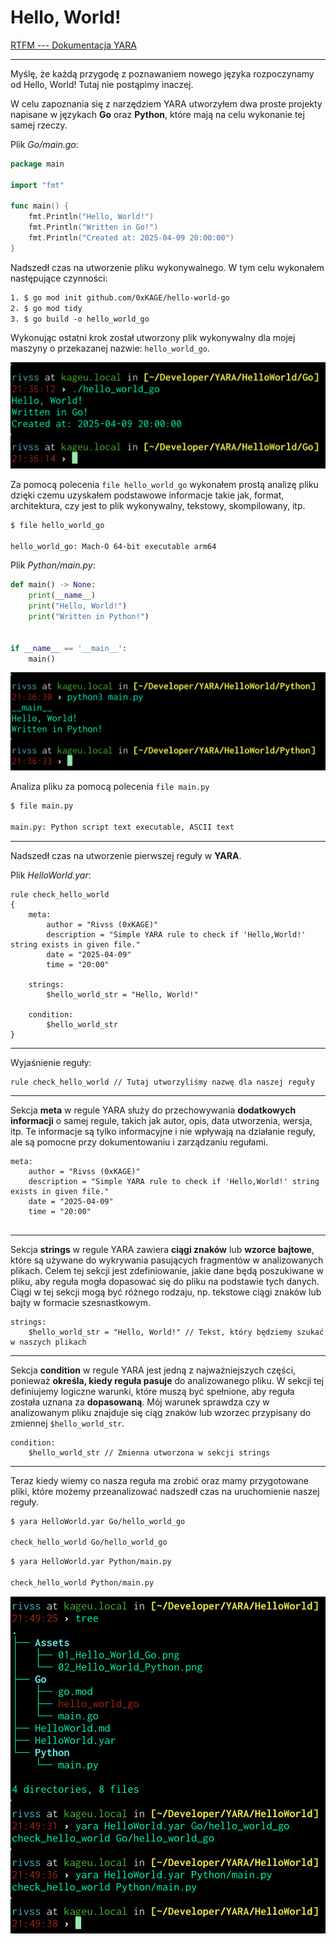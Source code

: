 # Hello, World!

[RTFM --- Dokumentacja YARA](https://yara.readthedocs.io/en/latest/writingrules.html#writing-yara-rules)

---
Myślę, że każdą przygodę z poznawaniem nowego języka rozpoczynamy od Hello, World! Tutaj nie postąpimy inaczej.

W celu zapoznania się z narzędziem YARA utworzyłem dwa proste projekty napisane w językach **Go** oraz **Python**, które mają na celu wykonanie tej samej rzeczy.

Plik *Go/main.go*:

```go
package main

import "fmt"

func main() {
	fmt.Println("Hello, World!")
	fmt.Println("Written in Go!")
	fmt.Println("Created at: 2025-04-09 20:00:00")
}
```

Nadszedł czas na utworzenie pliku wykonywalnego. W tym celu wykonałem następujące czynności:

```txt
1. $ go mod init github.com/0xKAGE/hello-world-go
2. $ go mod tidy
3. $ go build -o hello_world_go
```

Wykonując ostatni krok został utworzony plik wykonywalny dla mojej maszyny o przekazanej nazwie: `hello_world_go`. 

![01_Hello_World_Go](Assets/01_Hello_World_Go.png)

Za pomocą polecenia `file hello_world_go` wykonałem prostą analizę pliku dzięki czemu uzyskałem podstawowe informacje takie jak, format, architektura, czy jest to plik wykonywalny, tekstowy, skompilowany, itp.

```sh
$ file hello_world_go

hello_world_go: Mach-O 64-bit executable arm64
```

Plik *Python/main.py*:

```python
def main() -> None:
    print(__name__)
    print("Hello, World!")
    print("Written in Python!")


if __name__ == '__main__':
    main()
```


![02_Hello_World_Python](Assets/02_Hello_World_Python.png)

Analiza pliku za pomocą polecenia `file main.py`

```sh
$ file main.py

main.py: Python script text executable, ASCII text
```

---

Nadszedł czas na utworzenie pierwszej reguły w **YARA**.

Plik *HelloWorld.yar*:

```yara
rule check_hello_world
{
    meta:
        author = "Rivss (0xKAGE)"
        description = "Simple YARA rule to check if 'Hello,World!' string exists in given file."
        date = "2025-04-09"
        time = "20:00"

    strings:
        $hello_world_str = "Hello, World!"

    condition:
        $hello_world_str
}
```

--- 

Wyjaśnienie reguły:

```yara
rule check_hello_world // Tutaj utworzyliśmy nazwę dla naszej reguły
```

---

Sekcja **meta** w regule YARA służy do przechowywania **dodatkowych informacji** o samej regule, takich jak autor, opis, data utworzenia, wersja, itp. Te informacje są tylko informacyjne i nie wpływają na działanie reguły, ale są pomocne przy dokumentowaniu i zarządzaniu regułami.

```yara
meta:
	author = "Rivss (0xKAGE)"
    description = "Simple YARA rule to check if 'Hello,World!' string exists in given file."
    date = "2025-04-09"
    time = "20:00"
        
```

---

Sekcja **strings** w regule YARA zawiera **ciągi znaków** lub **wzorce bajtowe**, które są używane do wykrywania pasujących fragmentów w analizowanych plikach. Celem tej sekcji jest zdefiniowanie, jakie dane będą poszukiwane w pliku, aby reguła mogła dopasować się do pliku na podstawie tych danych. Ciągi w tej sekcji mogą być różnego rodzaju, np. tekstowe ciągi znaków lub bajty w formacie szesnastkowym.

```yara
strings:
    $hello_world_str = "Hello, World!" // Tekst, który będziemy szukać w naszych plikach
```

---
Sekcja **condition** w regule YARA jest jedną z najważniejszych części, ponieważ **określa, kiedy reguła pasuje** do analizowanego pliku. W sekcji tej definiujemy logiczne warunki, które muszą być spełnione, aby reguła została uznana za **dopasowaną**. Mój warunek sprawdza czy w analizowanym pliku znajduje się ciąg znaków lub wzorzec przypisany do zmiennej `$hello_world_str`.

```yara
condition:
    $hello_world_str // Zmienna utworzona w sekcji strings
```

--- 

Teraz kiedy wiemy co nasza reguła ma zrobić oraz mamy przygotowane pliki, które możemy przeanalizować nadszedł czas na uruchomienie naszej reguły. 

```sh
$ yara HelloWorld.yar Go/hello_world_go

check_hello_world Go/hello_world_go
```

```sh
$ yara HelloWorld.yar Python/main.py

check_hello_world Python/main.py
```

![03_Hello_World_YARA](Assets/03_Hello_World_YARA.png)
